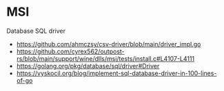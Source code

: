 # MSI

Database SQL driver

- <https://github.com/ahmczsy/csv-driver/blob/main/driver_impl.go>
- https://github.com/cyrex562/outpost-rs/blob/main/support/wine/dlls/msi/tests/install.c#L4107-L4111
- https://golang.org/pkg/database/sql/driver#Driver
- https://vyskocil.org/blog/implement-sql-database-driver-in-100-lines-of-go
